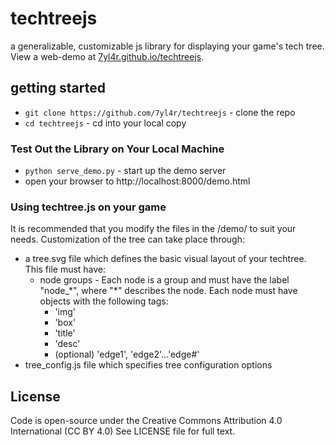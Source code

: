 techtreejs
==========

a generalizable, customizable js library for displaying your game's tech tree. View a web-demo at [7yl4r.github.io/techtreejs](http://7yl4r.github.io/techtreejs/).

## getting started ##
* `git clone https://github.com/7yl4r/techtreejs` - clone the repo
* `cd techtreejs` - cd into your local copy

### Test Out the Library on Your Local Machine ###
* `python serve_demo.py` - start up the demo server
* open your browser to http://localhost:8000/demo.html

### Using techtree.js on your game ###
It is recommended that you modify the files in the /demo/ to suit your needs. Customization of the tree can take place through:
* a tree.svg file which defines the basic visual layout of your techtree. This file must have:
  * node groups - Each node is a group and must have the label "node_\*", where "*" describes the node. Each node must have objects with the following tags:
    * 'img' 
    * 'box' 
    * 'title' 
    * 'desc'
    * (optional) 'edge1', 'edge2'...'edge#'
* tree_config.js file which specifies tree configuration options

## License ##
Code is open-source under the Creative Commons Attribution 4.0 International (CC BY 4.0) See LICENSE file for full text.
